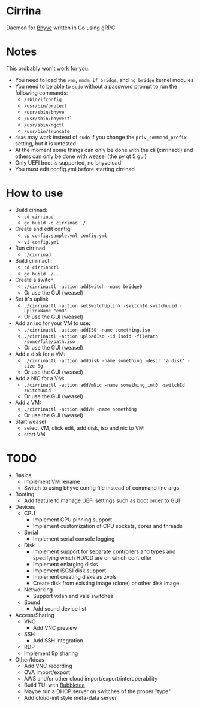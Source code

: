 # Cirrina

Daemon for [Bhyve](https://wiki.freebsd.org/bhyve) written in Go using gRPC

# Notes

This probably won't work for you:

* You need to load the `vmm`, `nmdm`, `if_bridge`, and `ng_bridge` kernel modules
* You need to be able to `sudo` without a password prompt to run the following commands:
  * `/sbin/ifconfig`
  * `/usr/bin/protect`
  * `/usr/sbin/bhyve`
  * `/usr/sbin/bhyvectl`
  * `/usr/sbin/ngctl`
  * `/usr/bin/truncate`
* `doas` may work instead of `sudo` if you change the `priv_command_prefix` setting, but it is untested.
* At the moment some things can only be done with the cli (cirrinactl) and others can only be done with
  weasel (the py qt 5 gui)
* Only UEFI boot is supported, no bhyveload
* You must edit config.yml before starting cirrinad

# How to use

* Build cirinad:
  * `cd cirrinad`
  * `go build -o cirrinad ./`
* Create and edit config
  * `cp config.sample.yml config.yml`
  * `vi config.yml`
* Run cirrinad
  * `./cirrinad`
* Build cirrinactl:
  * `cd cirrinactl`
  * `go build ./...`
* Create a switch
  * `./cirrinactl -action addSwitch -name bridge0`
  * Or use the GUI (weasel)
* Set it's uplink
  * `./cirrinactl -action setSwitchUplink -switchId switchuuid -uplinkName "em0"`
  * Or use the GUI (weasel)
* Add an iso for your VM to use:
  * `./cirrinactl -action addISO -name something.iso`
  * `./cirrinactl -action uploadIso -id isoid -filePath /some/file/path.iso`
  * Or use the GUI (weasel)
* Add a disk for a VM:
  * `./cirrinactl -action addDisk -name something -descr 'a disk' -size 8g`
  * Or use the GUI (weasel)
* Add a NIC for a VM:
  * `./cirrinactl -action addVmNic -name something_int0 -switchId switchuuid`
  * Or use the GUI (weasel)
* Add a VM:
  * `./cirrinactl -action addVM -name something`
  * Or use the GUI (weasel)
* Start weasel
  * select VM, click edit, add disk, iso and nic to VM
  * start VM

# TODO

* Basics
  * Implement VM rename
  * Switch to using bhyve config file instead of command line args
* Booting
  * Add feature to manage UEFI settings such as boot order to GUI
* Devices
  * CPU
    * Implement CPU pinning support
    * Implement customization of CPU sockets, cores and threads
  * Serial
    * Implement serial console logging
  * Disk
    * Implement support for separate controllers and types and specifying which HD/CD are on which controller
    * Implement enlarging disks
    * Implement iSCSI disk support
    * Implement creating disks as zvols
    * Create disk from existing image (clone) or other disk image.
  * Networking
    * Support vxlan and vale switches
  * Sound
    * Add sound device list
* Access/Sharing
  * VNC
    * Add VNC preview
  * SSH
    * Add SSH integration
  * RDP
  * Implement 9p sharing
* Other/Ideas
  * Add VNC recording
  * OVA import/export
  * AWS and/or other cloud import/export/interoperability
  * Build TUI with [Bubbletea](https://github.com/charmbracelet/bubbletea)
  * Maybe run a DHCP server on switches of the proper "type"
  * Add cloud-init style meta-data server
